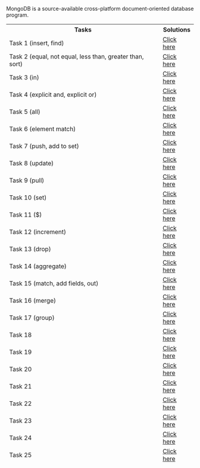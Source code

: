 MongoDB is a source-available cross-platform document-oriented database program. 


<table>
<thead><th>Tasks</th><th>Solutions</tdh><thead>
<tr><td>Task 1 (insert, find)</td> <td> <a href="https://github.com/Zubair650/MongoDB-Tasks/blob/main/All%20Tasks/Task%201%20(insert%2C%20find).txt"> Click here </a> </td></tr>
<tr><td>Task 2 (equal, not equal, less than, greater than, sort)</td> <td> <a href="https://github.com/Zubair650/MongoDB-Tasks/blob/main/All%20Tasks/Task%202%20(equal%2C%20not%20equal%2C%20less%20than%2C%20greater%20than%2C%20sort)).txt"> Click here </a> </td></tr>
<tr><td>Task 3 (in)</td> <td> <a href="https://github.com/Zubair650/MongoDB-Tasks/blob/main/All%20Tasks/Task%203%20(in).txt"> Click here</a> </td></tr>
<tr><td>Task 4 (explicit and, explicit or)</td> <td> <a href="https://github.com/Zubair650/MongoDB-Tasks/blob/main/All%20Tasks/Task%204%20(explicit%20and%2C%20explicit%20or).txt"> Click here</a> </td></tr>
<tr><td>Task 5 (all)</td> <td> <a href="https://github.com/Zubair650/MongoDB-Tasks/blob/main/All%20Tasks/Task%205%20(all).txt"> Click here</a> </td></tr>
<tr><td>Task 6 (element match)</td> <td> <a href="https://github.com/Zubair650/MongoDB-Tasks/blob/main/All%20Tasks/Task%206%20(element%20match).txt"> Click here</a> </td></tr>
<tr><td>Task 7 (push, add to set)</td> <td> <a href="https://github.com/Zubair650/MongoDB-Tasks/blob/main/All%20Tasks/Task%207%20(push%2C%20add%20to%20set).txt"> Click here</a> </td></tr>
<tr><td>Task 8 (update)</td> <td> <a href="https://github.com/Zubair650/MongoDB-Tasks/blob/main/All%20Tasks/Task%208%20(update).txt"> Click here</a> </td></tr>
<tr><td>Task 9 (pull)</td> <td> <a href="https://github.com/Zubair650/MongoDB-Tasks/blob/main/All%20Tasks/Task%209%20(pull).txt"> Click here</a> </td></tr>
<tr><td>Task 10 (set)</td> <td> <a href="https://github.com/Zubair650/MongoDB-Tasks/blob/main/All%20Tasks/Task%2010%20(set).txt"> Click here</a> </td></tr>
<tr><td>Task 11 ($)</td> <td> <a href="https://github.com/Zubair650/MongoDB-Tasks/blob/main/All%20Tasks/Task%2011%20(%24).txt"> Click here</a> </td></tr>
<tr><td>Task 12 (increment)</td> <td> <a href="https://github.com/Zubair650/MongoDB-Tasks/blob/main/All%20Tasks/Task%2012%20(increment).txt"> Click here</a> </td></tr>
<tr><td>Task 13 (drop)</td> <td> <a href="https://github.com/Zubair650/MongoDB-Tasks/blob/main/All%20Tasks/Task%2013%20(drop).txt"> Click here</a> </td></tr>
<tr><td>Task 14 (aggregate)</td> <td> <a href="https://github.com/Zubair650/MongoDB-Tasks/blob/main/All%20Tasks/Task%2014%20(aggregate).txt"> Click here</a> </td></tr>
<tr><td>Task 15 (match, add fields, out)</td> <td> <a href="https://github.com/Zubair650/MongoDB-Tasks/blob/main/All%20Tasks/Task%2015%20(match%2C%20add%20fields%2C%20out).txt"> Click here</a> </td></tr>
<tr><td>Task 16 (merge)</td> <td> <a href="https://github.com/Zubair650/MongoDB-Tasks/blob/main/All%20Tasks/Task%2016%20(merge).txt"> Click here</a> </td></tr>
<tr><td>Task 17 (group)</td> <td> <a href="https://github.com/Zubair650/MongoDB-Tasks/blob/main/All%20Tasks/Task%2017%20(group).txt"> Click here</a> </td></tr>
<tr><td>Task 18 </td> <td> <a href="https://github.com/Zubair650/MongoDB-Tasks/blob/main/All%20Tasks/task%2018%20(project).txt"> Click here</a> </td></tr>
<tr><td>Task 19 </td> <td> <a href="https://github.com/Zubair650/MongoDB-Tasks/blob/main/All%20Tasks/Task%2019%20(sum%2C%20maximum%2C%20minimum%2C%20average).txt"> Click here</a> </td></tr>
<tr><td>Task 20 </td> <td> <a href="https://github.com/Zubair650/MongoDB-Tasks/blob/main/All%20Tasks/Task%2020%20(unwind).txt"> Click here</a> </td></tr>
<tr><td>Task 21 </td> <td> <a href="https://github.com/Zubair650/MongoDB-Tasks/blob/main/All%20Tasks/Task%2021%20(bucket%2C%20limit).txt"> Click here</a> </td></tr>
<tr><td>Task 22 </td> <td> <a href="https://github.com/Zubair650/MongoDB-Tasks/blob/main/All%20Tasks/Task%2022%20(facet).txt"> Click here</a> </td></tr>
<tr><td>Task 23 </td> <td> <a href="https://github.com/Zubair650/MongoDB-Tasks/blob/main/All%20Tasks/Task%2023%20(lookup).txt"> Click here</a> </td></tr>
<tr><td>Task 24 </td> <td> <a href="https://github.com/Zubair650/MongoDB-Tasks/blob/main/All%20Tasks/Task%2024%20(explain).txt"> Click here</a> </td></tr>
<tr><td>Task 25 </td> <td> <a href="https://github.com/Zubair650/MongoDB-Tasks/blob/main/All%20Tasks/Task%2025%20(create%20index).txt"> Click here</a> </td></tr>
</table>